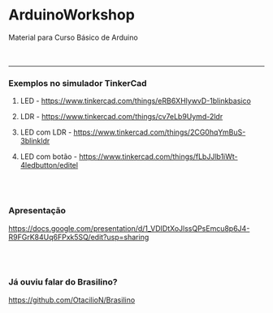 # ArduinoWorkshop
Material para Curso Básico de Arduino
<br>
<br>
<br>
<hr>

### Exemplos no simulador TinkerCad

1. LED - https://www.tinkercad.com/things/eRB6XHlywvD-1blinkbasico

2. LDR - https://www.tinkercad.com/things/cv7eLb9Uymd-2ldr

3. LED com LDR - https://www.tinkercad.com/things/2CG0hqYmBuS-3blinkldr

4. LED com botão - https://www.tinkercad.com/things/fLbJJlb1iWt-4ledbutton/editel

<br>
<br>

### Apresentação

https://docs.google.com/presentation/d/1_VDIDtXoJlssQPsEmcu8p6J4-R9FGrK84Uq6FPxk5SQ/edit?usp=sharing

<br>
<br>

### Já ouviu falar do Brasilino?

https://github.com/OtacilioN/Brasilino

